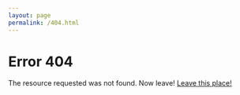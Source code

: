 ```yaml
---
layout: page
permalink: /404.html
---
```


# Error 404
The resource requested was not found. Now leave!
[Leave this place!](/)
